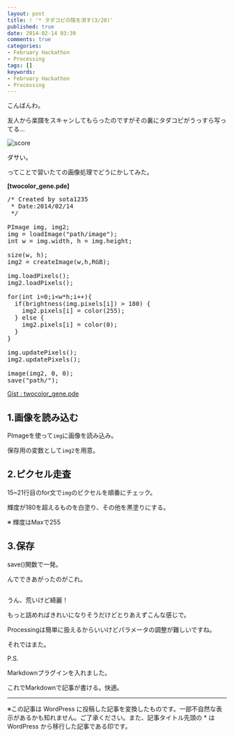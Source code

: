 ```yaml
---
layout: post
title: ! '* タダコピの陰を消す(3/28)'
published: true
date: 2014-02-14 03:39
comments: true
categories:
- February Hackathon
- Processing
tags: []
keywords:
- February Hackathon
- Processing
---
```

こんばんわ。

友人から楽譜をスキャンしてもらったのですがその裏にタダコピがうっすら写ってる…

<img src="http://gyazo.com/0def774b7e5e3231fd4b0115cdf1268b.png" alt="score" />

ダサい。

ってことで習いたての画像処理でどうにかしてみた。

**[twocolor_gene.pde]**

<pre class="brush: java; gutter: true; first-line: 1; highlight: []; html-script: false">
/* Created by sota1235
 * Date:2014/02/14
 */
 
PImage img, img2;
img = loadImage(&quot;path/image&quot;);
int w = img.width, h = img.height;
 
size(w, h);
img2 = createImage(w,h,RGB);
 
img.loadPixels();
img2.loadPixels();
 
for(int i=0;i&lt;w*h;i++){
  if(brightness(img.pixels[i]) &gt; 180) {
    img2.pixels[i] = color(255);
  } else {
    img2.pixels[i] = color(0);
  }
}
 
img.updatePixels();
img2.updatePixels();
 
image(img2, 0, 0);
save(&quot;path/&quot;);
</pre>

[Gist : twocolor_gene.pde](https://gist.github.com/sota1235/8980916 "Gist : twocolor_gene.pde")

## 1.画像を読み込む

PImageを使って`img`に画像を読み込み。

保存用の変数として`img2`を用意。

## 2.ピクセル走査

15~21行目のfor文で`img`のピクセルを順番にチェック。

輝度が180を超えるものを白塗り、その他を黒塗りにする。

※ 輝度はMaxで255

## 3.保存

save()関数で一発。

んでできあがったのがこれ。

<img src="http://gyazo.com/557722ab2a7371c60c1789566625bde8.png" alt="" />

うん、荒いけど綺麗！

もっと詰めればきれいになりそうだけどとりあえずこんな感じで。

Processingは簡単に扱えるからいいけどパラメータの調整が難しいですね。

それではまた。

P.S.

Markdownプラグインを入れました。

これでMarkdownで記事が書ける。快適。

---
※この記事は WordPress に投稿した記事を変換したものです。一部不自然な表示があるかも知れません。ご了承ください。また、記事タイトル先頭の * は WordPress から移行した記事である印です。
